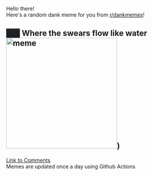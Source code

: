 Hello there! <br>Here's a random dank meme for you from [r/dankmemes](https://reddit.com/r/dankmemes)!<br>
## <span style="background-color: #24292e">🇬🇧</span> Where the swears flow like water<br><img src="https://i.redd.it/nle0ddj1n4o51.jpg" alt="meme" width="300"/>)<br>
[Link to Comments](https://reddit.com/r/dankmemes/comments/ivv4x0/where_the_swears_flow_like_water/)<br>
Memes are updated once a day using Github Actions
